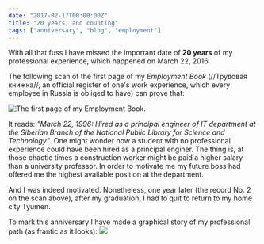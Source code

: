 ```yaml
---
date: "2017-02-17T00:00:00Z"
title: "20 years, and counting"
tags: ["anniversary", "blog", "employment"]
---
```


With all that fuss I have missed the important date of **20 years** of my professional experience, which happened on March 22, 2016.

The following scan of the first page of my *Employment Book* (//Трудовая книжка//, an official register of one's work experience, which every employee in Russia is obliged to have) can prove that:

<!--more-->

![](img:4.bp.blogspot.com/-e_86xxIb3VY/WKbJN0DAq_I/AAAAAAAApP4/rZ3yDk3r7OY6vOlN0tTsrZ_F_89kPXMgACPcB/s1600/trudovaya-page-1.picasaweb.jpg:a "The first page of my Employment Book.")

It reads: *"March 22, 1996: Hired as a principal engineer of IT department at the Siberian Branch of the National Public Library for Science and Technology"*. One might wonder how a student with no professional experience could have been hired as a principal enginer. The thing is, at those chaotic times a construction worker might be paid a higher salary than a university professor. In order to motivate me my future boss had offered me the highest available position at the department.

And I was indeed motivated. Nonetheless, one year later (the record No. 2 on the scan above), after my graduation, I had to quit to return to my home city Tyumen.

To mark this anniversary I have made a graphical story of my professional path (as frantic as it looks):
![](img:2.bp.blogspot.com/-G9QFlaRMTH0/WKbJN6ifwjI/AAAAAAAApP4/MJ-TjMCNzO0_uwKAZq4BpIdVFH7QX4qpQCPcB/s1600/wordcloud-white.png:a)
